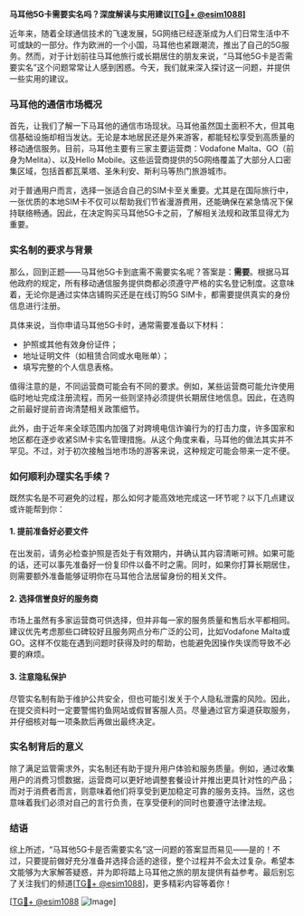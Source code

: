 **马耳他5G卡需要实名吗？深度解读与实用建议[[TG💪+ @esim1088](https://t.me/s/esim1088)]**

近年来，随着全球通信技术的飞速发展，5G网络已经逐渐成为人们日常生活中不可或缺的一部分。作为欧洲的一个小国，马耳他也紧跟潮流，推出了自己的5G服务。然而，对于计划前往马耳他旅行或长期居住的朋友来说，“马耳他5G卡是否需要实名”这个问题常常让人感到困惑。今天，我们就来深入探讨这一问题，并提供一些实用的建议。

### 马耳他的通信市场概况

首先，让我们了解一下马耳他的通信市场现状。马耳他虽然国土面积不大，但其电信基础设施却相当发达。无论是本地居民还是外来游客，都能轻松享受到高质量的移动通信服务。目前，马耳他主要有三家主要运营商：Vodafone Malta、GO（前身为Melita）、以及Hello Mobile。这些运营商提供的5G网络覆盖了大部分人口密集区域，包括首都瓦莱塔、圣朱利安、斯利马等热门旅游城市。

对于普通用户而言，选择一张适合自己的SIM卡至关重要。尤其是在国际旅行中，一张优质的本地SIM卡不仅可以帮助我们节省漫游费用，还能确保在紧急情况下保持联络畅通。因此，在决定购买马耳他5G卡之前，了解相关法规和政策显得尤为重要。

### 实名制的要求与背景

那么，回到正题——马耳他5G卡到底需不需要实名呢？答案是：**需要**。根据马耳他政府的规定，所有移动通信服务提供商都必须遵守严格的实名登记制度。这意味着，无论你是通过实体店铺购买还是在线订购5G SIM卡，都需要提供真实的身份信息进行注册。

具体来说，当你申请马耳他5G卡时，通常需要准备以下材料：
- 护照或其他有效身份证件；
- 地址证明文件（如租赁合同或水电账单）；
- 填写完整的个人信息表格。

值得注意的是，不同运营商可能会有不同的要求。例如，某些运营商可能允许使用临时地址完成注册流程，而另一些则坚持必须提供长期居住地信息。因此，在选购之前最好提前咨询清楚相关政策细节。

此外，由于近年来全球范围内加强了对跨境电信诈骗行为的打击力度，许多国家和地区都在逐步收紧SIM卡实名管理措施。从这个角度来看，马耳他的做法其实并不罕见。不过，对于初次接触当地市场的游客来说，这种规定可能会带来一定不便。

### 如何顺利办理实名手续？

既然实名是不可避免的过程，那么如何才能高效地完成这一环节呢？以下几点建议或许能帮到你：

#### 1. 提前准备好必要文件
在出发前，请务必检查护照是否处于有效期内，并确认其内容清晰可辨。如果可能的话，还可以事先准备好一份复印件以备不时之需。同时，如果你打算长期居住，则需要额外准备能够证明你在马耳他合法居留身份的相关文件。

#### 2. 选择信誉良好的服务商
市场上虽然有多家运营商可供选择，但并非每一家的服务质量和售后水平都相同。建议优先考虑那些口碑较好且服务网点分布广泛的公司，比如Vodafone Malta或GO。这样不仅能在遇到问题时获得及时的帮助，也能避免因操作失误而导致不必要的麻烦。

#### 3. 注意隐私保护
尽管实名制有助于维护公共安全，但也可能引发关于个人隐私泄露的风险。因此，在提交资料时一定要警惕钓鱼网站或假冒客服人员。尽量通过官方渠道获取服务，并仔细核对每一项条款后再做出最终决定。

### 实名制背后的意义

除了满足监管需求外，实名制还有助于提升用户体验和服务质量。例如，通过收集用户的消费习惯数据，运营商可以更好地调整套餐设计并推出更具针对性的产品；而对于消费者而言，则意味着他们将享受到更加稳定可靠的服务支持。当然，这也意味着我们必须对自己的言行负责，在享受便利的同时也要遵守法律法规。

### 结语

综上所述，“马耳他5G卡是否需要实名”这一问题的答案显而易见——是的！不过，只要提前做好充分准备并选择合适的途径，整个过程并不会太过复杂。希望本文能够为大家解答疑惑，并为即将踏上马耳他之旅的朋友提供有益参考。最后别忘了关注我们的频道[[TG💪+ @esim1088](https://t.me/s/esim1088)]，更多精彩内容等着你！

[[TG💪+ @esim1088](https://t.me/s/esim1088) ![Image](https://i.postimg.cc/4NQfJmqS/Snipaste-2025-05-13-00-14-12.png)]